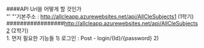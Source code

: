 ####API Url을 어떻게 할 것인가 <br>
 "'       "'기본주소 : http://allcleapp.azurewebsites.net/api/AllCleSubjects1 (1학기)  <br>
#################http://allcleapp.azurewebsites.net/api/AllCleSubjects2 (2학기)  <br>
    1. 먼저 필요한 기능들
      1) 로그인 : Post - login/{Id}/{password}
      2) 
